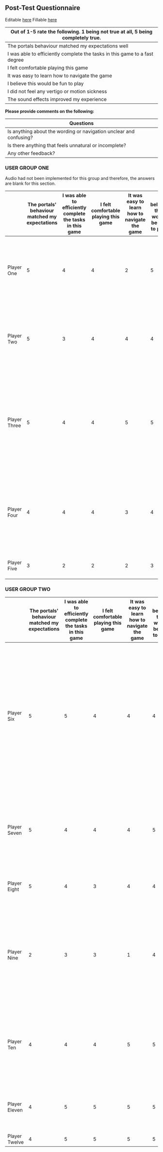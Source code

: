 ## Post-Test Questionnaire

Editable [here](https://docs.google.com/forms/d/1Zrh0I6RZziyzvvQxHpi2iskqb2CYvITNQJfPH1mYKeE/edit?usp=sharing)
Fillable [here](https://forms.gle/B6Gvjxc9wt7xRuXc8)

| Out of 1-5 rate the following. 1 being not true at all, 5 being completely true. |
| -------------------------------------------------------------------------------- |
| The portals behaviour matched my expectations well                               |
| I was able to efficiently complete the tasks in this game to a fast degree       |
| I felt comfortable playing this game                                             |
| It was easy to learn how to navigate the game                                    |
| I believe this would be fun to play                                              |
| I did not feel any vertigo or motion sickness                                    |
| The sound effects improved my experience                                         |

**Please provide comments on the following:**

| **Questions**                                                      |
| ------------------------------------------------------------------ |
| Is anything about the wording or navigation unclear and confusing? |
| Is there anything that feels unnatural or incomplete?              |
| Any other feedback?                                                |

### USER GROUP ONE

Audio had not been implemented for this group and therefore, the answers are blank for this section.

|              | The portals' behaviour matched my expectations | I was able to efficiently complete the tasks in this game | I felt comfortable playing this game | It was easy to learn how to navigate the game | I believe this would be fun to play | I did not feel any vertigo or motion sickness | The sound effects improved my experience | Is anything about the wording or navigation unclear or confusing?                                      | Is there anything that feels unnatural or incomplete?                                                                                          | Any other feedback?                                                                                                                            |
| ------------ | ---------------------------------------------- | --------------------------------------------------------- | ------------------------------------ | --------------------------------------------- | ----------------------------------- | --------------------------------------------- | ---------------------------------------- | ------------------------------------------------------------------------------------------------------ | ---------------------------------------------------------------------------------------------------------------------------------------------- | ---------------------------------------------------------------------------------------------------------------------------------------------- |
| Player One   | 5                                              | 4                                                         | 4                                    | 2                                             | 5                                   | 5                                             | -                                        | Nothing felt unclear other than working out how to initially move and rotate your player within space. | The rebound physics seemed off, but that could just be due to how fast the portal balls were moving.                                           | I really liked how the player was orientated the right way.                                                                                    |
| Player Two   | 5                                              | 3                                                         | 4                                    | 4                                             | 4                                   | 5                                             | -                                        | Nope, except the hole in the wall did not look like a hole.                                            | If you wanted to build this out, I would probably expect some form of animation for the creation of portals.                                   | Nope, good job team!                                                                                                                           |
| Player Three | 5                                              | 4                                                         | 4                                    | 5                                             | 5                                   | 5                                             | -                                        | Was not confusing.                                                                                     | The functionality seems well done, but the environment seems incomplete (e.g. more immersive or interesting environment styles would be nice). | Generally very good and interesting, definitely easy enough to get the hang of and could be quite fun as a complete game if developed further. |
| Player Four  | 4                                              | 4                                                         | 4                                    | 3                                             | 4                                   | 1                                             | -                                        | The objects weren't very distinctive and they were so large that it was hard to tell their shape.      | The dash launched me up a wall which wasn't very natural. Also I expected the movement to stop when I let go of the trackpad.                  | It was fun tho                                                                                                                                 |
| Player Five  | 3                                              | 2                                                         | 2                                    | 2                                             | 3                                   | 2                                             | -                                        | No                                                                                                     | It felt unnatural falling out of the portals                                                                                                   |                                                                                                                                                |

### USER GROUP TWO

|               | The portals' behaviour matched my expectations | I was able to efficiently complete the tasks in this game | I felt comfortable playing this game | It was easy to learn how to navigate the game | I believe this would be fun to play | I did not feel any vertigo or motion sickness | The sound effects improved my experience | Is anything about the wording or navigation unclear or confusing?                                                                                                                                                                                     | Is there anything that feels unnatural or incomplete?                                                                                                                                                                                                                                                          | Any other feedback?                                                                                                                   |
| ------------- | ---------------------------------------------- | --------------------------------------------------------- | ------------------------------------ | --------------------------------------------- | ----------------------------------- | --------------------------------------------- | ---------------------------------------- | ----------------------------------------------------------------------------------------------------------------------------------------------------------------------------------------------------------------------------------------------------- | -------------------------------------------------------------------------------------------------------------------------------------------------------------------------------------------------------------------------------------------------------------------------------------------------------------- | ------------------------------------------------------------------------------------------------------------------------------------- |
| Player Six    | 5                                              | 5                                                         | 4                                    | 4                                             | 4                                   | 2                                             | 3                                        | There wasn't much in the way of wording... navigation wise I couldn't figure out how to turn around without physically moving my body. I think its disconcerting having the observers talking to you, that was the most vertigo causing thing for me. | When I stood on the green platforms it didn't register me. Also without instructions from the observers it was unclear what the goal was. The tutorial level needs instructions (if I hadn't played portal before I would not have known how the walls worked/portals worked etc) either written or narration. |                                                                                                                                       |
| Player Seven  | 5                                              | 4                                                         | 4                                    | 4                                             | 5                                   | 2                                             | 2                                        | Nope                                                                                                                                                                                                                                                  | It felt a little unintuitive when it came to aiming the portals. However, after some practice, I think that I would have been able to get used to it.                                                                                                                                                          | I feel like I found it easier to understand because I had played portal. I'm not sure how easy it would be to understand if I hadn't. |
| Player Eight  | 5                                              | 4                                                         | 3                                    | 4                                             | 4                                   | 3                                             | 2                                        | no                                                                                                                                                                                                                                                    | Game didnt finish very responsibly after I got to green circle                                                                                                                                                                                                                                                 | Hard to select level, pointer might help                                                                                              |
| Player Nine   | 2                                              | 3                                                         | 3                                    | 1                                             | 4                                   | 4                                             | 3                                        | Wasnt sure what the blue and orange portals were initially. Also did not understand how to select the level on the menu -- e.g. help text near the menu and/or voice commands could help with this.                                                   | The parts of the game need to be explained better. How portals work, what is the objective of the game etc.                                                                                                                                                                                                    |                                                                                                                                       |
| Player Ten    | 4                                              | 4                                                         | 4                                    | 5                                             | 5                                   | 3                                             | 5                                        | Not being able to see where you are aiming made it a little bit difficult to navigate between levels                                                                                                                                                  | Maybe the delay on the green platform could be shorter, because I was wondering if I was correctly standing on it and/or I'm finishing the level                                                                                                                                                               | Moving walls or platform to make the game harder                                                                                      |
| Player Eleven | 4                                              | 5                                                         | 5                                    | 5                                             | 5                                   | 5                                             | 5                                        | Nop                                                                                                                                                                                                                                                   | Incremental rotation, one case where I felt I came out of a portal backward to the way I entered                                                                                                                                                                                                               | Nice game, 10/10                                                                                                                      |
| Player Twelve | 4                                              | 5                                                         | 5                                    | 5                                             | 5                                   | 5                                             | 4                                        | negative                                                                                                                                                                                                                                              | no                                                                                                                                                                                                                                                                                                             |                                                                                                                                       | aiming for the portal would be nice if puzzle require precise angle aiming/bouncing |
